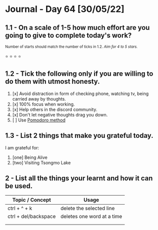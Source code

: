 # Journal - Day 64 [30/05/22]

<!-- ctrl + k v - to preview the .md file  -->

## 1.1 - On a scale of 1-5 how much effort are you going to give to complete today's work?

<small>Number of starts should match the number of ticks in <a>1.2.</a> _Aim for 4 to 5 stars._</small>

<!-- if the :star: emoji doesn't appear in the preview then add the extension Markdown Emoji by Matt Bierner -->

:star: :star: :star: :star:

## 1.2 - Tick the following only if you are willing to do them with utmost honesty.

<!-- [x] to tick -->

1. [x] Avoid distraction in form of checking phone, watching tv, being carried away by thoughts.
2. [x] 100% focus when working.
3. [x] Help others in the discord community.
4. [x] Don't let negative thoughts drag you down.
5. [ ] Use [Pomodoro method](https://pomodoro-tracker.com/)

## 1.3 - List 2 things that make you grateful today.

I am grateful for:

1. [one] Being Alive
2. [two] Visiting Tsongmo Lake

## 2 - List all the things your learnt and how it can be used.

<!-- [Example]: git add - can be used to add affected files in the staging area before commit. -->

| Topic / Concept      | Usage                      |
| -------------------- | -------------------------- |
| ctrl + ^ + k         | delete the selected line   |
| ctrl + del/backspace | deletes one word at a time |
|                      |                            |
|                      |                            |

